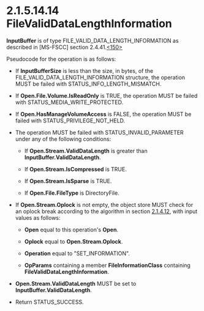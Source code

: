 <html dir="LTR" xmlns:mshelp="http://msdn.microsoft.com/mshelp" xmlns:ddue="http://ddue.schemas.microsoft.com/authoring/2003/5" xmlns:xlink="http://www.w3.org/1999/xlink" xmlns:tool="http://www.microsoft.com/tooltip">
    <head>
        <meta http-equiv="Content-Type" content="text/html; CHARSET=utf-8"></meta>
        <meta name="save" content="history"></meta>
        <title>2.1.5.14.14 FileValidDataLengthInformation</title>
        <xml>
            <mshelp:toctitle title="2.1.5.14.14 FileValidDataLengthInformation"></mshelp:toctitle>
            <mshelp:rltitle title="[MS-FSA]: FileValidDataLengthInformation"></mshelp:rltitle>
            <mshelp:keyword index="A" term="bb684ef2-1d58-407f-9e5f-e503e339064f"></mshelp:keyword>
            <mshelp:attr name="DCSext.ContentType" value="open specification"></mshelp:attr>
            <mshelp:attr name="AssetID" value="bb684ef2-1d58-407f-9e5f-e503e339064f"></mshelp:attr>
            <mshelp:attr name="TopicType" value="kbRef"></mshelp:attr>
            <mshelp:attr name="DCSext.Title" value="[MS-FSA]: FileValidDataLengthInformation" />
        </xml>
    </head>
    <body>
        <div id="header">
            <h1 class="heading">2.1.5.14.14 FileValidDataLengthInformation</h1>
        </div>
        <div id="mainSection">
            <div id="mainBody">
                <div id="allHistory" class="saveHistory"></div>
                <div id="sectionSection0" class="section" name="collapseableSection">
                    

<p><b>InputBuffer</b> is of type
FILE_VALID_DATA_LENGTH_INFORMATION as described in <mshelp:link keywords="efbfe127-73ad-4140-9967-ec6500e66d5e" tabindex="0">[MS-FSCC]</mshelp:link>
section <mshelp:link keywords="5c9f9d50-f0e0-40b1-9b84-0b78f59158b1" tabindex="0">2.4.41</mshelp:link>.<a id="Appendix_A_Target_150"></a><a href="4e3695bd-7574-4f24-a223-b4679c065b63.html#Appendix_A_150" aria-label="Product behavior note 150">&lt;150&gt;</a></p>

<p>Pseudocode for the operation is as follows:</p>

<ul><li><p><span><span> 
</span></span>If <b>InputBufferSize</b> is less than the size, in bytes, of the
FILE_VALID_DATA_LENGTH_INFORMATION structure, the operation MUST be failed with
STATUS_INFO_LENGTH_MISMATCH.</p>

</li><li><p><span><span> 
</span></span>If <b>Open.File.Volume.IsReadOnly</b> is TRUE, the operation MUST
be failed with STATUS_MEDIA_WRITE_PROTECTED.</p>

</li><li><p><span><span> 
</span></span>If <b>Open.HasManageVolumeAccess</b> is FALSE, the operation MUST
be failed with STATUS_PRIVILEGE_NOT_HELD.</p>

</li><li><p><span><span> 
</span></span>The operation MUST be failed with STATUS_INVALID_PARAMETER under
any of the following conditions:</p>

<ul><li><p><span><span>  </span></span>If <b>Open.Stream.ValidDataLength</b>
is greater than <b>InputBuffer.ValidDataLength</b>.</p>

</li><li><p><span><span>  </span></span>If <b>Open.Stream.IsCompressed</b>
is TRUE.</p>

</li><li><p><span><span>  </span></span>If <b>Open.Stream.IsSparse</b>
is TRUE.</p>

</li><li><p><span><span>  </span></span>If <b>Open.File.FileType</b>
is DirectoryFile.</p>

</li></ul></li><li><p><span><span> 
</span></span>If <b>Open.Stream.Oplock</b> is not empty, the object store MUST
check for an oplock break according to the algorithm in section <a href="306239fb-cb60-49fe-b293-df4d1a5f757a.html">2.1.4.12</a>, with input
values as follows:</p>

<ul><li><p><span><span>  </span></span><b>Open</b>
equal to this operation's <b>Open</b>.</p>

</li><li><p><span><span>  </span></span><b>Oplock</b>
equal to <b>Open.Stream.Oplock</b>.</p>

</li><li><p><span><span>  </span></span><b>Operation</b>
equal to &quot;SET_INFORMATION&quot;.</p>

</li><li><p><span><span>  </span></span><b>OpParams</b>
containing a member <b>FileInformationClass</b> containing <b>FileValidDataLengthInformation</b>.</p>

</li></ul></li><li><p><span><span> 
</span></span><b>Open.Stream.ValidDataLength</b> MUST be set to <b>InputBuffer.ValidDataLength</b>.</p>

</li><li><p><span><span> 
</span></span>Return STATUS_SUCCESS.</p>

</li></ul>
                </div>
            </div>
        </div>
    </body>
</html>